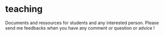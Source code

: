 # teaching
Documents and ressources for students and any interested person. Please send me feedbacks  when you have any comment or question or advice ! 
